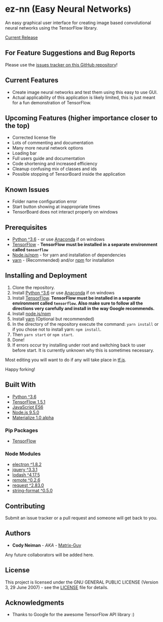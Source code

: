 # ez-nn (Easy Neural Networks)

An easy graphical user interface for creating image based convolutional neural networks using the TensorFlow library.

[Current Release](https://github.com/Matrix-Guy/ez-nn/releases)

## For Feature Suggestions and Bug Reports

Please use the [issues tracker on this GitHub repository](https://github.com/Matrix-Guy/ez-nn/issues)!

## Current Features
* Create image neural networks and test them using this easy to use GUI.
* Actual applicability of this application is likely limited, this is just meant for a fun demonstration of TensorFlow.

## Upcoming Features (higher importance closer to the top)
* Corrected license file
* Lots of commenting and documentation
* Many more neural network options
* Loading bar
* Full users guide and documentation
* Code shortening and increased efficiency
* Cleanup confusing mix of classes and ids
* Possible stopping of TensorBoard inside the application

## Known Issues
* Folder name configuration error
* Start button showing at inappropriate times
* TensorBoard does not interact properly on windows

## Prerequisites

* [Python ^3.6](https://www.python.org/) - or use [Anaconda](https://www.anaconda.com) if on windows
* [TensorFlow](https://www.tensorflow.org/) - **TensorFlow must be installed in a separate environment called ```tensorflow```**
* [Node.js/npm](https://nodejs.org/en/) - for yarn and installation of dependencies
* [yarn](https://yarnpkg.com/en/) - (Recommended) and/or [npm](https://nodejs.org/en/) for installation




## Installing and Deployment

1. Clone the repository.
2. Install [Python ^3.6](https://www.python.org/) or use [Anaconda](https://www.anaconda.com) if on windows
3. Install [TensorFlow](https://www.tensorflow.org/install). **TensorFlow must be installed in a separate environment called ```tensorflow```. Also make sure to follow all the directions very carefully and install in the way Google recommends.**
4. Install [node.js/npm](https://nodejs.org/en/)
5. Install [yarn](https://yarnpkg.com/en/) (Optional but recommended)
3. In the directory of the repository execute the command: ```yarn install``` or if you chose not to install yarn: ```npm install```.
4. Then ```yarn start``` or ```npm start```.
5. Done!
6. If errors occur try installing under root and switching back to user before start. It is currently unknown why this is sometimes necessary.

Most editing you will want to do if any will take place in [tf.js](tf.js).

Happy forking!

## Built With

* [Python ^3.6](https://www.python.org)
* [TensorFlow 1.5.1](https://www.tensorflow.org)
* [JavaScript ES6](https://www.javascript.com/)
* [Node.js 9.5.0](https://www.npmjs.com/)
* [Materialize 1.0 alpha](http://materializecss.com)

### Pip Packages
* [TensorFlow](https://www.tensorflow.org/)

### Node Modules

* [electron ^1.8.2](https://www.npmjs.com/package/electron)
* [jquery ^3.3.1](https://www.npmjs.com/package/jquery)
* [lodash ^4.17.5](https://www.npmjs.com/package/lodash)
* [remote ^0.2.6](https://www.npmjs.com/package/remote)
* [request ^2.83.0](https://www.npmjs.com/package/request)
* [string-format ^0.5.0](https://www.npmjs.com/package/string-format)

## Contributing

Submit an issue tracker or a pull request and someone will get back to you.

## Authors

* **Cody Neiman** - *AKA* - [Matrix-Guy](https://github.com/Matrix-Guy)

Any future collaborators will be added here.

## License

This project is licensed under the GNU GENERAL PUBLIC LICENSE (Version 3, 29 June 2007) - see the [LICENSE](LICENSE) file for details.

## Acknowledgments

* Thanks to Google for the awesome TensorFlow API library :)

